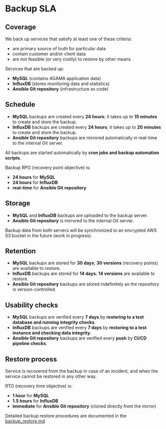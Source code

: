 # Backup SLA

## Coverage

We back up services that satisfy at least one of these criteria:
- are primary source of truth for particular data
- contain customer and/or client data
- are not feasible (or very costly) to restore by other means

Services that are backed up:
- **MySQL** (contains AGAMA application data)
- **InfluxDB** (stores monitoring data and statistics)
- **Ansible Git repository** (infrastructure as code)

## Schedule

- **MySQL** backups are created every **24 hours**; it takes up to **15 minutes** to create and store the backup.
- **InfluxDB** backups are created every **24 hours**; it takes up to **20 minutes** to create and store the backup.
- **Ansible Git repository** backups are mirrored automatically in real-time to the internal Git server.

All backups are started automatically by **cron jobs and backup automation scripts**.

Backup RPO (recovery point objective) is:
- **24 hours** for **MySQL**
- **24 hours** for **InfluxDB**
- **real-time** for **Ansible Git repository**

## Storage

- **MySQL** and **InfluxDB** backups are uploaded to the backup server.
- **Ansible Git repository** is mirrored to the internal Git server.

Backup data from both servers will be synchronized to an encrypted AWS S3 bucket in the future (work in progress).

## Retention

- **MySQL** backups are stored for **30 days**; **30 versions** (recovery points) are available to restore.
- **InfluxDB** backups are stored for **14 days**; **14 versions** are available to restore.
- **Ansible Git repository** backups are stored indefinitely as the repository is version-controlled.

## Usability checks

- **MySQL** backups are verified every **7 days** by **restoring to a test database and running integrity checks**.
- **InfluxDB** backups are verified every **7 days** by **restoring to a test instance and checking data integrity**.
- **Ansible Git repository** backups are verified every **push** by **CI/CD pipeline checks**.

## Restore process

Service is recovered from the backup in case of an incident, and when the service cannot be restored in any other way.

RTO (recovery time objective) is:
- **1 hour** for **MySQL**
- **1.5 hours** for **InfluxDB**
- **immediate** for **Ansible Git repository** (cloned directly from the mirror)

Detailed backup restore procedures are documented in the [backup_restore.md](./backup_restore.md).